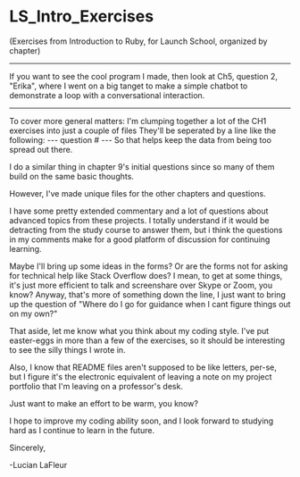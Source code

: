 # LS_Intro_Exercises

(Exercises from Introduction to Ruby, for Launch School, organized by chapter)

***
If you want to see the cool program I made, then look at Ch5, question 2, "Erika", where
I went on a big tanget to make a simple chatbot to demonstrate a loop
with a conversational interaction.
***

To cover more general matters: 
I'm clumping together a lot of the CH1 exercises into just a couple of files
They'll be seperated by a line like the following:
--- question # ---
So that helps keep the data from being too spread out there.

I do a similar thing in chapter 9's initial questions since so many of them
build on the same basic thoughts.

However, I've made unique files for the other chapters and questions.

I have some pretty extended commentary and a lot of questions about 
advanced topics from these projects. I totally understand if it would be
detracting from the study course to answer them, but i think the questions
in my comments make for a good platform of discussion for continuing learning.

Maybe I'll bring up some ideas in the forms? Or are the forms not for asking
for technical help like Stack Overflow does? I mean, to get at some things, it's just
more efficient to talk and screenshare over Skype or Zoom, you know?
Anyway, that's more of something down the line, I just want to bring up the question of
"Where do I go for guidance when I cant figure things out on my own?"

That aside, let me know what you think about my coding style. 
I've put easter-eggs in more than a few of the exercises,
so it should be interesting to see the silly things I wrote in.

Also, I know that README files aren't supposed to be like letters, per-se, 
but I figure it's the electronic equivalent of leaving a note on my
project portfolio that I'm leaving on a professor's desk.

Just want to make an effort to be warm, you know?

I hope to improve my coding ability soon, and I look forward to studying hard
as I continue to learn in the future.

Sincerely,

  -Lucian LaFleur
